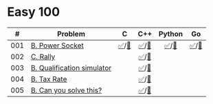 # Easy 100

|#|Problem|C|C++|Python|Go|
|:--:|----|:--:|:--:|:--:|:--:|
|001|[B. Power Socket](https://atcoder.jp/contests/abc139/tasks/abc139_b)|[✅](https://atcoder.jp/contests/abc139/submissions/47990066)/[📝](001/main.c)|[✅](https://atcoder.jp/contests/abc139/submissions/47989913)/[📝](001/main.cpp)|[✅](https://atcoder.jp/contests/abc139/submissions/47989985)/[📝](001/main.py)|[✅](https://atcoder.jp/contests/abc139/submissions/48829671)/[📝](001/main.go)|
|002|[C. Rally](https://atcoder.jp/contests/abc156/tasks/abc156_c)||[✅](https://atcoder.jp/contests/abc156/submissions/47989604)/[📝](002/main.cpp)|||
|003|[B. Qualification simulator](https://atcoder.jp/contests/code-festival-2016-qualb/tasks/codefestival_2016_qualB_b)||[✅](https://atcoder.jp/contests/code-festival-2016-qualb/submissions/48838847)/[📝](003/main.cpp)|||
|004|[B. Tax Rate](https://atcoder.jp/contests/sumitrust2019/tasks/sumitb2019_b)||[✅](https://atcoder.jp/contests/sumitrust2019/submissions/48838906)/[📝](004/main.cpp)|||
|005|[B. Can you solve this?](undefined)||[✅](https://atcoder.jp/contests/abc121/submissions/48839082)/[📝](005/main.cpp)|||